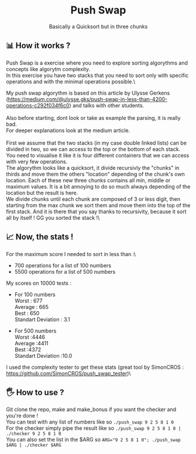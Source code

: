 <h1 align="center">
	Push Swap
</h1>
<p align="center">
	Basically a Quicksort but in three chunks
</p>

## 📊 How it works ?
Push Swap is a exercise where you need to explore sorting algorythms and concepts like algorytm complexity.\
In this exercise you have two stacks that you need to sort only with specific operations and with the minimal operations possible.\

My push swap algorythm is based on this article by Ulysse Gerkens (https://medium.com/@ulysse.gks/push-swap-in-less-than-4200-operations-c292f034f6c0) and talks with other students.\
\
Also before starting, dont look or take as example the parsing, it is really bad.\
For deeper explanations look at the medium article.\
\
First we assume that the two stacks (in my case double linked lists) can be divided in two, so we can access to the top or the bottom of each stack. You need to visualise it like it is four different containers that we can access with very few operations.\
The algorythm looks like a quicksort, it divide recursivly the "chunks" in thirds and move them the others "location" depending of the chunk's own location. Each of these new three chunks contains all min, middle or maximum values. It is a bit annoying to do so much always depending of the location but the result is here.\
We divide chunks until each chunk are composed of 3 or less digit, then starting from the max chunk we sort them and move them into the top of the first stack. And it is there that you say thanks to recursivity, because it sort all by itself ! GG you sorted the stack !\

## 📈 Now, the stats !
For the maximum score I needed to sort in less than :\
- 700 operations for a list of 100 numbers  
- 5500 operations for a list of 500 numbers  
  
My scores on 10000 tests :  
- For 100 numbers  
Worst : 677  
Average : 665  
Best : 650  
Standart Deviation : 3.1  
  
- For 500 numbers  
Worst :4446  
Average :4411  
Best :4372  
Standart Deviation :10.0  
  
I used the complexity tester to get these stats (great tool by SimonCROS : https://github.com/SimonCROS/push_swap_tester)\

## 🖐️ How to use ? 
Git clone the repo, make and make_bonus if you want the checker and you're done !\
You can test with any list of numbers like so ```./push_swap 9 2 5 8 1 0```\
For the checker simply pipe the result like so ```./push_swap 9 2 5 8 1 0 | ./checker 9 2 5 8 1 0```\
You can also set the list in the $ARG so ```ARG="9 2 5 8 1 0"; ./push_swap $ARG | ./checker $ARG```
